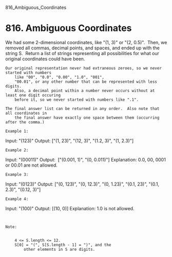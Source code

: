 816_Ambiguous_Coordinates
# 816. Ambiguous Coordinates

We had some 2-dimensional coordinates, like "(1, 3)" or "(2,
        0.5)".  Then, we removed all commas, decimal points, and spaces, and
        ended up with the string S.  Return a list of strings representing all
        possibilities for what our original coordinates could have been.

    Our original representation never had extraneous zeroes, so we never started with numbers
        like "00", "0.0", "0.00", "1.0", "001",
        "00.01", or any other number that can be represented with less digits. 
        Also, a decimal point within a number never occurs without at least one digit occuring
        before it, so we never started with numbers like ".1".

    The final answer list can be returned in any order.  Also note that all coordinates in
        the final answer have exactly one space between them (occurring after the comma.)

    Example 1:
Input: "(123)"
Output: ["(1, 23)", "(12, 3)", "(1.2, 3)", "(1, 2.3)"]

    Example 2:
Input: "(00011)"
Output:  ["(0.001, 1)", "(0, 0.011)"]
Explanation:
0.0, 00, 0001 or 00.01 are not allowed.

    Example 3:
Input: "(0123)"
Output: ["(0, 123)", "(0, 12.3)", "(0, 1.23)", "(0.1, 23)", "(0.1, 2.3)", "(0.12, 3)"]

    Example 4:
Input: "(100)"
Output: [(10, 0)]
Explanation:
1.0 is not allowed.

     

    Note: 

    
        4 <= S.length <= 12.
        S[0] = "(", S[S.length - 1] = ")", and the
            other elements in S are digits.